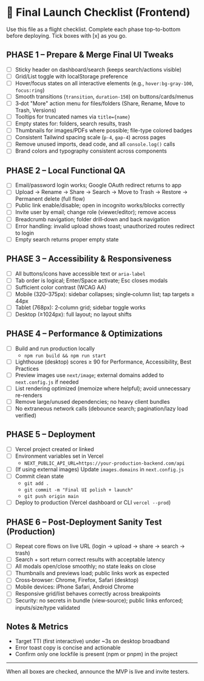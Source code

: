 # 🚀 Final Launch Checklist (Frontend)

Use this file as a flight checklist. Complete each phase top-to-bottom before deploying.
Tick boxes with [x] as you go.

## PHASE 1 – Prepare & Merge Final UI Tweaks
- [ ] Sticky header on dashboard/search (keeps search/actions visible)
- [ ] Grid/List toggle with localStorage preference
- [ ] Hover/focus states on all interactive elements (e.g., `hover:bg-gray-100`, `focus:ring`)
- [ ] Smooth transitions (`transition`, `duration-150`) on buttons/cards/menus
- [ ] 3‑dot "More" action menu for files/folders (Share, Rename, Move to Trash, Versions)
- [ ] Tooltips for truncated names via `title={name}`
- [ ] Empty states for: folders, search results, trash
- [ ] Thumbnails for images/PDFs where possible; file-type colored badges
- [ ] Consistent Tailwind spacing scale (`p-4`, `gap-4`) across pages
- [ ] Remove unused imports, dead code, and all `console.log()` calls
- [ ] Brand colors and typography consistent across components

## PHASE 2 – Local Functional QA
- [ ] Email/password login works; Google OAuth redirect returns to app
- [ ] Upload → Rename → Share → Search → Move to Trash → Restore → Permanent delete (full flow)
- [ ] Public link enable/disable; open in incognito works/blocks correctly
- [ ] Invite user by email; change role (viewer/editor); remove access
- [ ] Breadcrumb navigation; folder drill‑down and back navigation
- [ ] Error handling: invalid upload shows toast; unauthorized routes redirect to login
- [ ] Empty search returns proper empty state

## PHASE 3 – Accessibility & Responsiveness
- [ ] All buttons/icons have accessible text or `aria-label`
- [ ] Tab order is logical; Enter/Space activate; Esc closes modals
- [ ] Sufficient color contrast (WCAG AA)
- [ ] Mobile (320–375px): sidebar collapses; single‑column list; tap targets ≥ 44px
- [ ] Tablet (768px): 2‑column grid; sidebar toggle works
- [ ] Desktop (≥1024px): full layout; no layout shifts

## PHASE 4 – Performance & Optimizations
- [ ] Build and run production locally
  - `npm run build && npm run start`
- [ ] Lighthouse (desktop) scores ≥ 90 for Performance, Accessibility, Best Practices
- [ ] Preview images use `next/image`; external domains added to `next.config.js` if needed
- [ ] List rendering optimized (memoize where helpful); avoid unnecessary re-renders
- [ ] Remove large/unused dependencies; no heavy client bundles
- [ ] No extraneous network calls (debounce search; pagination/lazy load verified)

## PHASE 5 – Deployment
- [ ] Vercel project created or linked
- [ ] Environment variables set in Vercel
  - `NEXT_PUBLIC_API_URL=https://your-production-backend.com/api`
- [ ] (If using external images) Update `images.domains` in `next.config.js`
- [ ] Commit clean state
  - `git add .`
  - `git commit -m "Final UI polish + launch"`
  - `git push origin main`
- [ ] Deploy to production (Vercel dashboard or CLI `vercel --prod`)

## PHASE 6 – Post‑Deployment Sanity Test (Production)
- [ ] Repeat core flows on live URL (login → upload → share → search → trash)
- [ ] Search + sort return correct results with acceptable latency
- [ ] All modals open/close smoothly; no state leaks on close
- [ ] Thumbnails and previews load; public links work as expected
- [ ] Cross‑browser: Chrome, Firefox, Safari (desktop)
- [ ] Mobile devices: iPhone Safari, Android Chrome
- [ ] Responsive grid/list behaves correctly across breakpoints
- [ ] Security: no secrets in bundle (view‑source); public links enforced; inputs/size/type validated

## Notes & Metrics
- Target TTI (first interactive) under ~3s on desktop broadband
- Error toast copy is concise and actionable
- Confirm only one lockfile is present (npm or pnpm) in the project

---

When all boxes are checked, announce the MVP is live and invite testers.


